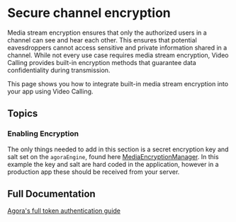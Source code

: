 # Secure channel encryption

Media stream encryption ensures that only the authorized users in a channel can see and hear each other. This ensures that potential eavesdroppers cannot access sensitive and private information shared in a channel. While not every use case requires media stream encryption, Video Calling provides built-in encryption methods that guarantee data confidentiality during transmission.

This page shows you how to integrate built-in media stream encryption into your app using Video Calling.

## Topics

### Enabling Encryption

The only things needed to add in this section is a secret encryption key and salt set on the `agoraEngine`, found here [MediaEncryptionManager](MediaEncryptionView.swift#L21-46). In this example the key and salt are hard coded in the application, however in a production app these should be received from your server.

## Full Documentation

[Agora's full token authentication guide](https://docs.agora.io/en/interactive-live-streaming/develop/media-stream-encryption?platform=macos)


